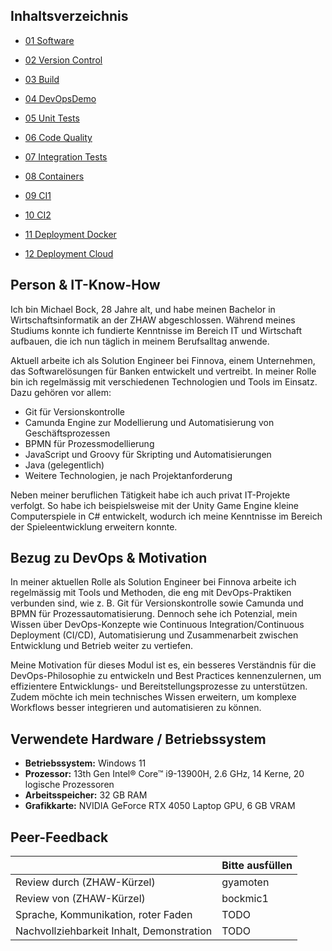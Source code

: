 

## Inhaltsverzeichnis






- [01 Software](https://github.com/mosazhaw/DevOps-01-Software)


- [02 Version Control](https://github.com/mosazhaw/DevOps-02-Version-Control)


- [03 Build](https://github.com/mosazhaw/DevOps-03-Build)


- [04 DevOpsDemo](https://github.com/mosazhaw/DevOps-04-DevOpsDemo)


- [05 Unit Tests](https://github.com/mosazhaw/DevOps-05-Unit-Tests)


- [06 Code Quality](https://github.com/mosazhaw/DevOps-06-Code-Quality)


- [07 Integration Tests](https://github.com/mosazhaw/DevOps-07-Integration-Tests)


- [08 Containers](https://github.com/mosazhaw/DevOps-08-Containers)


- [09 CI1](https://github.com/mosazhaw/DevOps-09-CI1)


- [10 CI2](https://github.com/mosazhaw/DevOps-10-CI2)


- [11 Deployment Docker](https://github.com/mosazhaw/DevOps-11-Deployment-Docker)


- [12 Deployment Cloud](https://github.com/mosazhaw/DevOps-12-Deployment-Cloud)




## Person & IT-Know-How

Ich bin Michael Bock, 28 Jahre alt, und habe meinen Bachelor in Wirtschaftsinformatik an der ZHAW abgeschlossen. Während meines Studiums konnte ich fundierte Kenntnisse im Bereich IT und Wirtschaft aufbauen, die ich nun täglich in meinem Berufsalltag anwende.

Aktuell arbeite ich als Solution Engineer bei Finnova, einem Unternehmen, das Softwarelösungen für Banken entwickelt und vertreibt. In meiner Rolle bin ich regelmässig mit verschiedenen Technologien und Tools im Einsatz. Dazu gehören vor allem:

- Git für Versionskontrolle
- Camunda Engine zur Modellierung und Automatisierung von Geschäftsprozessen
- BPMN für Prozessmodellierung
- JavaScript und Groovy für Skripting und Automatisierungen
- Java (gelegentlich)
- Weitere Technologien, je nach Projektanforderung

Neben meiner beruflichen Tätigkeit habe ich auch privat IT-Projekte verfolgt. So habe ich beispielsweise mit der Unity Game Engine kleine Computerspiele in C# entwickelt, wodurch ich meine Kenntnisse im Bereich der Spieleentwicklung erweitern konnte.

## Bezug zu DevOps & Motivation

In meiner aktuellen Rolle als Solution Engineer bei Finnova arbeite ich regelmässig mit Tools und Methoden, die eng mit DevOps-Praktiken verbunden sind, wie z. B. Git für Versionskontrolle sowie Camunda und BPMN für Prozessautomatisierung. Dennoch sehe ich Potenzial, mein Wissen über DevOps-Konzepte wie Continuous Integration/Continuous Deployment (CI/CD), Automatisierung und Zusammenarbeit zwischen Entwicklung und Betrieb weiter zu vertiefen.

Meine Motivation für dieses Modul ist es, ein besseres Verständnis für die DevOps-Philosophie zu entwickeln und Best Practices kennenzulernen, um effizientere Entwicklungs- und Bereitstellungsprozesse zu unterstützen. Zudem möchte ich mein technisches Wissen erweitern, um komplexe Workflows besser integrieren und automatisieren zu können.

## Verwendete Hardware / Betriebssystem

- **Betriebssystem:** Windows 11
- **Prozessor:** 13th Gen Intel® Core™ i9-13900H, 2.6 GHz, 14 Kerne, 20 logische Prozessoren
- **Arbeitsspeicher:** 32 GB RAM
- **Grafikkarte:** NVIDIA GeForce RTX 4050 Laptop GPU, 6 GB VRAM


## Peer-Feedback

|                                | **Bitte ausfüllen**         |
|--------------------------------|-----------------------------|
| Review durch (ZHAW-Kürzel)     |         gyamoten            |
| Review von (ZHAW-Kürzel)       |         bockmic1            |
| Sprache, Kommunikation, roter Faden | TODO                        |
| Nachvollziehbarkeit Inhalt, Demonstration | TODO                |
